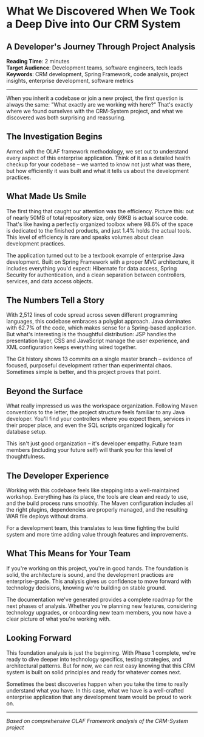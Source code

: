 # What We Discovered When We Took a Deep Dive into Our CRM System

## A Developer's Journey Through Project Analysis

**Reading Time**: 2 minutes  
**Target Audience**: Development teams, software engineers, tech leads  
**Keywords**: CRM development, Spring Framework, code analysis, project insights, enterprise development, software metrics

---

When you inherit a codebase or join a new project, the first question is always the same: "What exactly are we working with here?" That's exactly where we found ourselves with the CRM-System project, and what we discovered was both surprising and reassuring.

## The Investigation Begins

Armed with the OLAF framework methodology, we set out to understand every aspect of this enterprise application. Think of it as a detailed health checkup for your codebase – we wanted to know not just what was there, but how efficiently it was built and what it tells us about the development practices.

## What Made Us Smile

The first thing that caught our attention was the efficiency. Picture this: out of nearly 50MB of total repository size, only 69KB is actual source code. That's like having a perfectly organized toolbox where 98.6% of the space is dedicated to the finished products, and just 1.4% holds the actual tools. This level of efficiency is rare and speaks volumes about clean development practices.

The application turned out to be a textbook example of enterprise Java development. Built on Spring Framework with a proper MVC architecture, it includes everything you'd expect: Hibernate for data access, Spring Security for authentication, and a clean separation between controllers, services, and data access objects.

## The Numbers Tell a Story

With 2,512 lines of code spread across seven different programming languages, this codebase embraces a polyglot approach. Java dominates with 62.7% of the code, which makes sense for a Spring-based application. But what's interesting is the thoughtful distribution: JSP handles the presentation layer, CSS and JavaScript manage the user experience, and XML configuration keeps everything wired together.

The Git history shows 13 commits on a single master branch – evidence of focused, purposeful development rather than experimental chaos. Sometimes simple is better, and this project proves that point.

## Beyond the Surface

What really impressed us was the workspace organization. Following Maven conventions to the letter, the project structure feels familiar to any Java developer. You'll find your controllers where you expect them, services in their proper place, and even the SQL scripts organized logically for database setup.

This isn't just good organization – it's developer empathy. Future team members (including your future self) will thank you for this level of thoughtfulness.

## The Developer Experience

Working with this codebase feels like stepping into a well-maintained workshop. Everything has its place, the tools are clean and ready to use, and the build process runs smoothly. The Maven configuration includes all the right plugins, dependencies are properly managed, and the resulting WAR file deploys without drama.

For a development team, this translates to less time fighting the build system and more time adding value through features and improvements.

## What This Means for Your Team

If you're working on this project, you're in good hands. The foundation is solid, the architecture is sound, and the development practices are enterprise-grade. This analysis gives us confidence to move forward with technology decisions, knowing we're building on stable ground.

The documentation we've generated provides a complete roadmap for the next phases of analysis. Whether you're planning new features, considering technology upgrades, or onboarding new team members, you now have a clear picture of what you're working with.

## Looking Forward

This foundation analysis is just the beginning. With Phase 1 complete, we're ready to dive deeper into technology specifics, testing strategies, and architectural patterns. But for now, we can rest easy knowing that this CRM system is built on solid principles and ready for whatever comes next.

Sometimes the best discoveries happen when you take the time to really understand what you have. In this case, what we have is a well-crafted enterprise application that any development team would be proud to work on.

---

*Based on comprehensive OLAF Framework analysis of the CRM-System project*